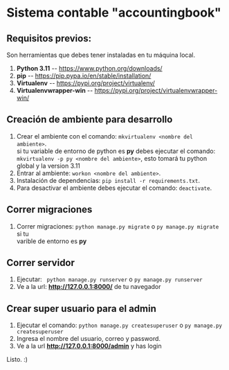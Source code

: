 # Sistema contable "accountingbook"


## Requisitos previos:
Son herramientas que debes tener instaladas en tu máquina local.

1. **Python 3.11** -- https://www.python.org/downloads/
2. **pip** -- https://pip.pypa.io/en/stable/installation/
2. **Virtualenv** -- https://pypi.org/project/virtualenv/
2. **Virtualenvwrapper-win** -- https://pypi.org/project/virtualenvwrapper-win/

## Creación de ambiente para desarrollo
1. Crear el ambiente con el comando: `` mkvirtualenv <nombre del ambiente> ``.  
si tu variable de entorno de python es **py** debes ejecutar el comando: `` mkvirtualenv -p py <nombre del ambiente> ``, esto tomará tu python global y la version 3.11  
2. Entrar al ambiente: `` workon <nombre del ambiente> ``.
3. Instalación de dependencias: `` pip install -r requirements.txt ``.
4. Para desactivar el ambiente debes ejecutar el comando: `` deactivate ``.

## Correr migraciones
1. Correr migraciones: `` python manage.py migrate `` o `` py manage.py migrate `` si tu  
varible de entorno es **py**

## Correr servidor
1. Ejecutar: `` python manage.py runserver`` o `` py manage.py runserver ``
2. Ve a la url: **http://127.0.0.1:8000/** de tu navegador

## Crear super usuario para el admin
1. Ejecutar el comando: `` python manage.py createsuperuser `` o `` py manage.py createsuperuser ``
2. Ingresa el nombre del usuario, correo y password.
3. Ve a la url **http://127.0.0.1:8000/admin** y has login

Listo. :)
